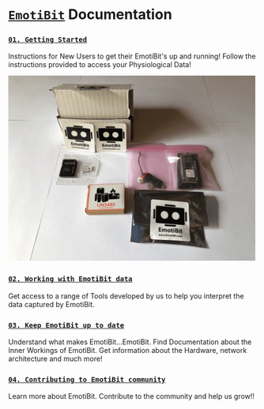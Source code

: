 # [`EmotiBit`](https://www.emotibit.com/) Documentation
### [`01. Getting Started`](./Getting_Started.md) 
Instructions for New Users to get their EmotiBit's up and running! Follow the instructions provided to access your Physiological Data!

<img src="./assets/emotibit-outOfBox.png" width="500">

### [`02. Working with EmotiBit data`](./Working_with_emotibit_data.md) 
Get access to a range of Tools developed by us to help you interpret the data captured by EmotiBit.

### [`03. Keep EmotiBit up to date`](./Keep_emotibit_up_to_date.md)
Understand what makes EmotiBit...EmotiBit. Find Documentation about the Inner Workings of EmotiBit. Get information about the Hardware, network architecture and much more!

### [`04. Contributing to EmotiBit community`](./Contributing_to_emotibit_community/)
Learn more about EmotiBit. Contribute to the community and help us grow!!

[EmotiBit_outOfBox]: ./assets/emotibit-outOfBox.png ""
